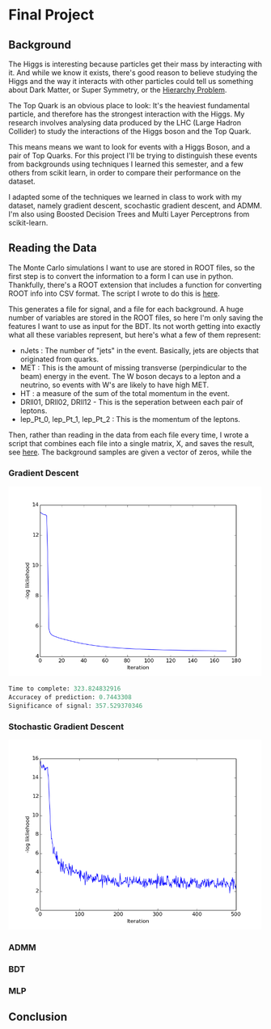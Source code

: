 # Final Project

## Background

The Higgs is interesting because particles get their mass by interacting with it. And while we know it exists, there's good reason to believe studying the Higgs and the way it interacts with other particles could tell us something about Dark Matter, or Super Symmetry, or the [Hierarchy Problem](https://en.wikipedia.org/wiki/Hierarchy_problem#The_Higgs_mass).

The Top Quark is an obvious place to look: It's the heaviest fundamental particle, and therefore has the strongest interaction with the Higgs. My research involves analysing data produced by the LHC (Large Hadron Collider) to study the interactions of the Higgs boson and the Top Quark.

This means means we want to look for events with a Higgs Boson, and a pair of Top Quarks. For this project I'll be trying to distinguish these events from backgrounds using techniques I learned this semester, and a few others from scikit learn, in order to compare their performance on the dataset. 

I adapted some of the techniques we learned in class to work with my dataset, namely gradient descent, scochastic gradient descent, and ADMM. I'm also using Boosted Decision Trees and Multi Layer Perceptrons from scikit-learn.

## Reading the Data

The Monte Carlo simulations I want to use are stored in ROOT files, so the first step is to convert the information to a form I can use in python. Thankfully, there's a ROOT extension that includes a function for converting ROOT info into CSV format. The script I wrote to do this is [here](create_csv.py). 

This generates a file for signal, and a file for each background. A huge number of variables are stored in the ROOT files, so here I'm only saving the features I want to use as input for the BDT. Its not worth getting into exactly what all these variables represent, but here's what a few of them represent:

* nJets : The number of "jets" in the event. Basically, jets are objects that originated from quarks. 
* MET : This is the amount of missing transverse (perpindicular to the beam) energy in the event. The W boson decays to a lepton and a neutrino, so events with W's are likely to have high MET.
* HT : a measure of the sum of the total momentum in the event. 
* DRll01, DRll02, DRll12 - This is the seperation between each pair of leptons.
* lep_Pt_0, lep_Pt_1, lep_Pt_2 : This is the momentum of the leptons.

Then, rather than reading in the data from each file every time, I wrote a script that combines each file into a single matrix, X, and saves the result, see [here](read_data.py). The background samples are given a vector of zeros, while the 

### Gradient Descent

<img src="https://github.com/afwebb/SDS-385/blob/master/project/result_gradient.png" width="500">

```python
Time to complete: 323.824832916
Accuracey of prediction: 0.7443308
Significance of signal: 357.529370346
```

### Stochastic Gradient Descent

<img src="https://github.com/afwebb/SDS-385/blob/master/project/result_sgd.png" width="500">

### ADMM

### BDT

### MLP

## Conclusion
